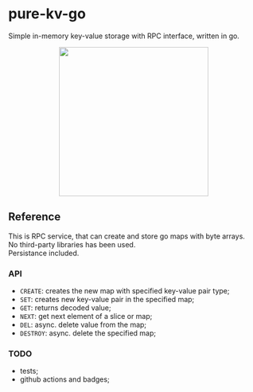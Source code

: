 # pure-kv-go  
Simple in-memory key-value storage with RPC interface, written in go.  

<p align="center"> <img src="https://github.com/gasparian/pure-kv-go/blob/main/pics/logo.jpg" height=300/> </p>  

## Reference  
This is RPC service, that can create and store go maps with byte arrays.  
No third-party libraries has been used.  
Persistance included.  

### API  
 - `CREATE`: creates the new map with specified key-value pair type;  
 - `SET`: creates new key-value pair in the specified map;  
 - `GET`: returns decoded value;  
 - `NEXT`: get next element of a slice or map;  
 - `DEL`: async. delete value from the map;  
 - `DESTROY`: async. delete the specified map;  

### TODO  
 - tests;  
 - github actions and badges;  

